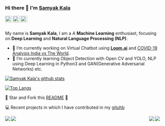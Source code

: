 ### Hi there 👋 I'm [Samyak Kala](https://github.com/Sk70249)

<a href="https://www.linkedin.com/in/samyak-kala-933a77169/">
  <img align="left" alt="Samyak Kala's LinkdeIN" width="22px" src="https://cdn.jsdelivr.net/npm/simple-icons@v3/icons/linkedin.svg" />
<a href="https://medium.com/@kalamanoj989">
  <img align="left" alt="Samyak Kala's Medium" width="22px" src="https://cdn.jsdelivr.net/npm/simple-icons@v3/icons/medium.svg" />
</a>
<a href="https://www.kaggle.com/samyakkala">
  <img align="left" alt="Samyak Kala's Kaggle" width="22px" src="https://cdn.jsdelivr.net/npm/simple-icons@v3/icons/kaggle.svg" />
</a>

<br />
<br />

 
  My name is **Samyak Kala**, I am a A **Machine Learning** enthusiast, focusing on **Deep Learning** and **Natural Language Processing (NLP)**.

- 🔭 I’m currently working on Virtual Chatbot using [**Loom.ai**](https://loomai.com/) and [COVID-19 Analysis India vs The World](https://www.kaggle.com/samyakkala/covid-19-analysis-india-vs-the-world?scriptVersionId=40201277).
- 🌱 I’m currently learning Object Detection with Open CV and YOLO, NLP using Deep Learning in Python3 and GAN(Generative Adversarial Networks) etc.

[![Samyak Kala's github stats](https://github-readme-stats.vercel.app/api?username=Sk70249&theme=algolia&show_icons=true)](https://github.com/anuraghazra/github-readme-stats)

[![Top Langs](https://github-readme-stats.vercel.app/api/top-langs/?username=Sk70249&theme=algolia&show_icons=true&layout=compact)](https://github.com/anuraghazra/github-readme-stats)

:pushpin: Star and Fork this [README](https://github.com/Sk70249) :pencil:

💻 Recent projects in which I have contributed in my [gituhb](https://github.com/aniruddhachoudhury)

<a href="https://github.com/Sk70249/Wind-Energy-Analysis-and-Forecast-using-Deep-Learning-LSTM">
  <img align="left" src="https://github-readme-stats.vercel.app/api/pin/?username=Sk70249&theme=dark&show_icons=true&repo=Wind-Energy-Analysis-and-Forecast-using-Deep-Learning-LSTM" />
</a>

<a href="https://github.com/Sk70249/Diffrent-types-of-Clustering-Unsupervised-Learning">
  <img align="right" src="https://github-readme-stats.vercel.app/api/pin/?username=Sk70249&theme=dark&show_icons=true&repo=Diffrent-types-of-Clustering-Unsupervised-Learning" />
</a>

<a href="https://github.com/Sk70249/NLP-Spam-Ham-Classifier">
  <img align="left" src="https://github-readme-stats.vercel.app/api/pin/?username=Sk70249&theme=dark&show_icons=true&repo=NLP-Spam-Ham-Classifier" />
</a>

<a href="https://github.com/Sk70249/Bank-Customer-Analysis-using-Artificial-Neural-Network">
  <img align="right" src="https://github-readme-stats.vercel.app/api/pin/?username=Sk70249&theme=dark&show_icons=true&repo=Bank-Customer-Analysis-using-Artificial-Neural-Network" />
</a>



<!--
**Sk70249/Sk70249** is a ✨ _special_ ✨ repository because its `README.md` (this file) appears on your GitHub profile.

Here are some ideas to get you started:

- 🔭 I’m currently working on ...
- 🌱 I’m currently learning ...
- 👯 I’m looking to collaborate on ...
- 🤔 I’m looking for help with ...
- 💬 Ask me about ...
- 📫 How to reach me: ...
- 😄 Pronouns: ...
- ⚡ Fun fact: ...
-->
